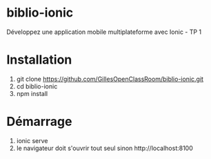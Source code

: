 # biblio-ionic
Développez une application mobile multiplateforme avec Ionic - TP 1

# Installation
1. git clone https://github.com/GillesOpenClassRoom/biblio-ionic.git
2. cd biblio-ionic
3. npm install

# Démarrage
1. ionic serve
2. le navigateur doit s'ouvrir tout seul sinon http://localhost:8100
